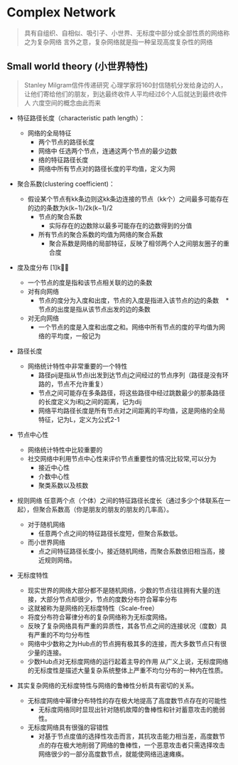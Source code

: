 # Complex Network
> 具有自组织、自相似、吸引子、小世界、无标度中部分或全部性质的网络称之为复杂网络
言外之意，复杂网络就是指一种呈现高度复杂性的网络

## Small world theory (小世界特性)
> Stanley Milgram信件传递研究 心理学家将160封信随机分发给身边的人，让他们寄给他们的朋友，到达最终收件人平均经过6个人后就达到最终收件人
> 六度空间的概念由此而来

  * 特征路径长度（characteristic path length）：
     * 网络的全局特征
       * 两个节点的路径长度
        * 网络中 任选两个节点，连通这两个节点的最少边数
       * 络的特征路径长度
        * 网络中所有节点对的路径长度的平均值，定义为网

  * 聚合系数(clustering coefficient)：
    * 假设某个节点有kk条边则这kk条边连接的节点（kk个）之间最多可能存在的边的条数为k(k−1)/2k(k−1)/2
      * 节点的聚合系数
        * 实际存在的边数除以最多可能存在的边数得到的分值
      * 所有节点的聚合系数的均值为网络的聚合系数
        * 聚合系数是网络的局部特征，反映了相邻两个人之间朋友圈子的重合度

* 度及度分布  [1]k
  * 一个节点的度是指和该节点相关联的边的条数
  * 对有向网络
    * 节点的度分为入度和出度，节点的入度是指进入该节点的边的条数
    * 节点的出度是指从该节点出发的边的条数
  * 对无向网络
    * 一个节点的度是入度和出度之和。网络中所有节点的度的平均值为网络的平均度，一般记为 <K>

* 路径长度  
  * 网络统计特性中非常重要的一个特性
    * 路径pij是指从节点i出发到达节点j之间经过的节点序列（路径是没有环路的，节点不允许重复）
    * 节点之间可能存在多条路径，将这些路径中经过跳数最少的那条路径的长度定义为i和j之间的距离，记为dij
    * 网络平均路径长度是所有节点对之间距离的平均值，这是网络的全局特征，记为L，定义为公式2-1

* 节点中心性  
  * 网络统计特性中比较重要的
  * 社交网络中利用节点中心性来评价节点重要性的情况比较常,可以分为
    * 接近中心性
    * 介数中心性
    * 聚类系数以及核数

* 规则网络 任意两个点（个体）之间的特征路径长度长（通过多少个体联系在一起），但聚合系数高（你是朋友的朋友的朋友的几率高）。
    * 对于随机网络
      * 任意两个点之间的特征路径长度短，但聚合系数低。
    * 而小世界网络
      * 点之间特征路径长度小，接近随机网络，而聚合系数依旧相当高，接近规则网络。
  
* 无标度特性
  * 现实世界的网络大部分都不是随机网络，少数的节点往往拥有大量的连接，大部分节点却很少，节点的度数分布符合幂率分布
  * 这就被称为是网络的无标度特性（Scale-free） 
   * 将度分布符合幂律分布的复杂网络称为无标度网络。
  * 反映了复杂网络具有严重的异质性，其各节点之间的连接状况（度数）具有严重的不均匀分布性
   * 网络中少数称之为Hub点的节点拥有极其多的连接，而大多数节点只有很少量的连接。
   * 少数Hub点对无标度网络的运行起着主导的作用 从广义上说，无标度网络的无标度性是描述大量复杂系统整体上严重不均匀分布的一种内在性质。


* 其实复杂网络的无标度特性与网络的鲁棒性分析具有密切的关系。
  * 无标度网络中幂律分布特性的存在极大地提高了高度数节点存在的可能性
    * 无标度网络同时显现出针对随机故障的鲁棒性和针对蓄意攻击的脆弱性。
  * 无标度网络具有很强的容错性
    * 对基于节点度值的选择性攻击而言，其抗攻击能力相当差，高度数节点的存在极大地削弱了网络的鲁棒性，一个恶意攻击者只需选择攻击网络很少的一部分高度数节点，就能使网络迅速瘫痪。
  
